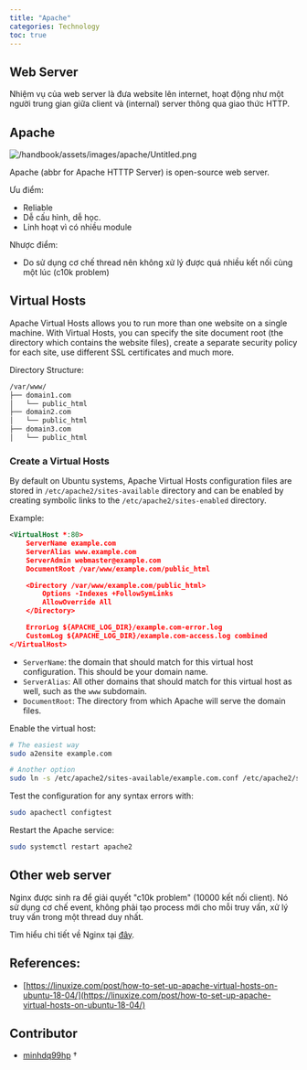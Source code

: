 ```yaml
---
title: "Apache"
categories: Technology
toc: true
---
```


## Web Server

Nhiệm vụ của web server là đưa website lên internet, hoạt động như một người trung gian giữa client và (internal) server thông qua giao thức HTTP.

## Apache

![/handbook/assets/images/apache/Untitled.png](/handbook/assets/images/apache/Untitled.png)

Apache (abbr for Apache HTTTP Server) is open-source web server.

Ưu điểm:

- Reliable
- Dễ cấu hình, dễ học.
- Linh hoạt vì có nhiều module

Nhược điểm:

- Do sử dụng cơ chế thread nên không xử lý được quá nhiều kết nối cùng một lúc (c10k problem)

## Virtual Hosts

Apache Virtual Hosts allows you to run more than one website on a single machine. With Virtual Hosts, you can specify the site document root (the directory which contains the website files), create a separate security policy for each site, use different SSL certificates and much more.

Directory Structure:

```bash
/var/www/
├── domain1.com
│   └── public_html
├── domain2.com
│   └── public_html
├── domain3.com
│   └── public_html
```

### Create a Virtual Hosts

By default on Ubuntu systems, Apache Virtual Hosts configuration files are stored in `/etc/apache2/sites-available` directory and can be enabled by creating symbolic links to the `/etc/apache2/sites-enabled` directory.

Example:

```xml
<VirtualHost *:80>
    ServerName example.com
    ServerAlias www.example.com
    ServerAdmin webmaster@example.com
    DocumentRoot /var/www/example.com/public_html

    <Directory /var/www/example.com/public_html>
        Options -Indexes +FollowSymLinks
        AllowOverride All
    </Directory>

    ErrorLog ${APACHE_LOG_DIR}/example.com-error.log
    CustomLog ${APACHE_LOG_DIR}/example.com-access.log combined
</VirtualHost>
```

- `ServerName`: the domain that should match for this virtual host configuration. This should be your domain name.
- `ServerAlias`: All other domains that should match for this virtual host as well, such as the `www` subdomain.
- `DocumentRoot`: The directory from which Apache will serve the domain files.

Enable the virtual host:

```bash
# The easiest way
sudo a2ensite example.com

# Another option
sudo ln -s /etc/apache2/sites-available/example.com.conf /etc/apache2/sites-enabled/
```

Test the configuration for any syntax errors with:

```bash
sudo apachectl configtest
```

Restart the Apache service:

```bash
sudo systemctl restart apache2
```

## Other web server

Nginx được sinh ra để giải quyết "c10k problem" (10000 kết nối client). Nó sử dụng cơ chế event, không phải tạo process mới cho mỗi truy vấn, xử lý truy vấn trong một thread duy nhất. 

 Tìm hiểu chi tiết về Nginx tại [đây](/handbook/technology/nginx).

## References:

- [https://linuxize.com/post/how-to-set-up-apache-virtual-hosts-on-ubuntu-18-04/](https://linuxize.com/post/how-to-set-up-apache-virtual-hosts-on-ubuntu-18-04/)


## Contributor
- [minhdq99hp](mailto:minhdq99hp@gmail.com) $\dagger$

